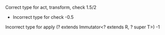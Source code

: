 Correct type for act, transform, check 1.5/2
- Incorrect type for check -0.5

Incorrect type for apply (? extends Immutator<? extends R, ? super T>) -1
